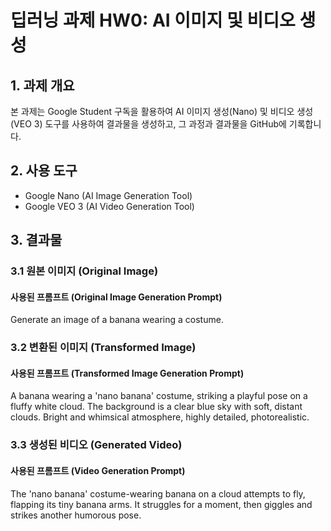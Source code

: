 # 딥러닝 과제 HW0: AI 이미지 및 비디오 생성

## 1. 과제 개요
본 과제는 Google Student 구독을 활용하여 AI 이미지 생성(Nano) 및 비디오 생성(VEO 3) 도구를 사용하여 결과물을 생성하고, 그 과정과 결과물을 GitHub에 기록합니다.

## 2. 사용 도구
* Google Nano (AI Image Generation Tool)
* Google VEO 3 (AI Video Generation Tool)

## 3. 결과물

### 3.1 원본 이미지 (Original Image)
#### 사용된 프롬프트 (Original Image Generation Prompt)
Generate an image of a banana wearing a costume.

### 3.2 변환된 이미지 (Transformed Image)
#### 사용된 프롬프트 (Transformed Image Generation Prompt)
A banana wearing a 'nano banana' costume, striking a playful pose on a fluffy white cloud. The background is a clear blue sky with soft, distant clouds. Bright and whimsical atmosphere, highly detailed, photorealistic.

### 3.3 생성된 비디오 (Generated Video)
#### 사용된 프롬프트 (Video Generation Prompt)
The 'nano banana' costume-wearing banana on a cloud attempts to fly, flapping its tiny banana arms. It struggles for a moment, then giggles and strikes another humorous pose.
